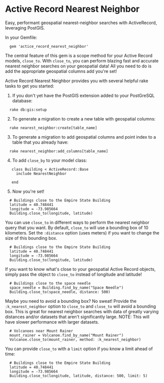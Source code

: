 # Active Record Nearest Neighbor

Easy, performant geospatial nearest-neighbor searches with ActiveRecord, leveraging PostGIS.

In your Gemfile:

```
  gem 'actice_record_nearest_neighbor'
```

The central feature of this gem is a scope method for your Active Record models, `close_to`. With `close_to`, you can perform blazing fast and accurate nearest neighbor searches on your geospatial data! All you need to do is add the appropriate geospatial columns add you're set!

Active Record Nearest Neighbor provides you with several helpful rake tasks to get you started:

1. If you don't yet have the PostGIS extension added to your PostGreSQL database:

  ```
    rake db:gis:setup
  ```
2. To generate a migration to create a new table with geospatial columns:
  ```
    rake nearest_neighbor:create[table_name]
  ```
3. To generate a migration to add geospatial columns and point index to a table that you already have:

  ```
    rake nearest_neighbor:add_columns[table_name]
  ```
4. To add `close_by` to your model class:
  ```
     class Building < ActiveRecord::Base
       include NearestNeighbor

     end
  ```
5. Now you're set!
  ```
    # Buildings close to the Empire State Building
    latitude = 40.748441
    longitude = -73.985664
    Building.close_to(longitude, latitude)
  ```
You can use `close_to` in different ways to perform the nearest neighbor query that you want. By default, `close_to` will use a bounding box of 10 kilometers. Set the `:distance` option (uses meters) if you want to change the size of this bounding box.

  ```
    # Buildings close to the Empire State Building
    latitude = 40.748441
    longitude = -73.985664
    Building.close_to(longitude, latitude)
  ```
If you want to know what's close to your geospatial Active Record objects, simply pass the object to `close_to` instead of longitude and latitude!
  ```
    # Buildings close to the space needle
    space_needle = Building.find_by_name("Space Needle")
    Building.close_to(space_needle, distance: 500)
  ```
Maybe you need to avoid a bounding box? No sweat! Provide the `:k_nearest_neighbor` option to `close_to` and `close_to` will avoid a bounding box. This is great for nearest neighbor searches with data of greatly varying distances and/or datasets that aren't significantly large. NOTE: This will have slower performance with larger datasets.
  ```
    # Volcanoes near Mount Rainer
    mount_rainer = Volcanoe.find_by_name("Mount Rainer")
    Volcanoe.close_to(mount_rainer, method: :k_nearest_neighbor)
  ```
You can provide `close_to` with a `limit` option if you know a limit ahead of time:
  ```
    # Buildings close to the Empire State Building
    latitude = 40.748441
    longitude = -73.985664
    Building.close_to(longitude, latitude, distance: 500, limit: 5)
  ```

